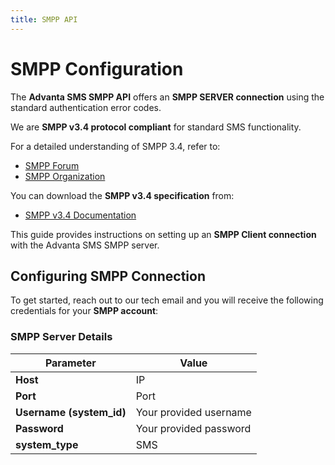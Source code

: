 ```yaml
---
title: SMPP API
---
```


# SMPP Configuration

The **Advanta SMS SMPP API** offers an **SMPP SERVER connection** using the standard authentication error codes.  

We are **SMPP v3.4 protocol compliant** for standard SMS functionality. 

For a detailed understanding of SMPP 3.4, refer to:  
- [SMPP Forum](http://www.smsforum.net)  
- [SMPP Organization](http://www.smpp.org)  

You can download the **SMPP v3.4 specification** from:  
- [SMPP v3.4 Documentation](http://www.smpp.org/doc/public/index.html)  

This guide provides instructions on setting up an **SMPP Client connection** with the Advanta SMS SMPP server.  

## Configuring SMPP Connection  
To get started, reach out to our tech email and you will receive the following credentials for your **SMPP account**:  

### SMPP Server Details  
| Parameter                  | Value |
|----------------------------|------------------|
| **Host**                   | IP |
| **Port**                   | Port |
| **Username (system_id)**    | Your provided username |
| **Password**                | Your provided password |
| **system_type**                | SMS |

